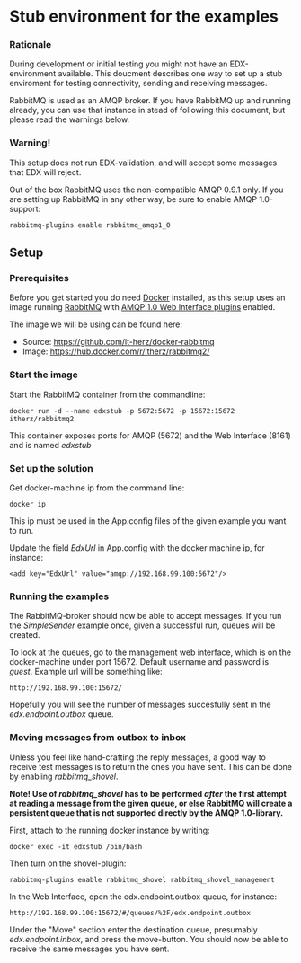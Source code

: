 # Stub environment for the examples

### Rationale
During development or initial testing you might not have an EDX-environment available. This doucment describes one way to set up a stub enviroment for testing connectivity, sending and receiving messages.

RabbitMQ is used as an AMQP broker. If you have RabbitMQ up and running already, you can use that instance in stead of following this document, but please read the warnings below.

### Warning!
This setup does not run EDX-validation, and will accept some messages that EDX will reject. 

Out of the box RabbitMQ uses the non-compatible AMQP 0.9.1 only. If you are setting up RabbitMQ in any other way, be sure to enable AMQP 1.0-support:

```
rabbitmq-plugins enable rabbitmq_amqp1_0
```

## Setup
### Prerequisites
Before you get started you do need [Docker](https://www.docker.com) installed, as this setup uses an image running [RabbitMQ](https://www.rabbitmq.com/) with [AMQP 1.0 Web Interface plugins](https://www.rabbitmq.com/plugins.html) enabled. 

The image we will be using can be found here:  
* Source: https://github.com/it-herz/docker-rabbitmq 
* Image: https://hub.docker.com/r/itherz/rabbitmq2/

### Start the image
Start the RabbitMQ container from the commandline:

```
docker run -d --name edxstub -p 5672:5672 -p 15672:15672 itherz/rabbitmq2
```
This container exposes ports for AMQP (5672) and the Web Interface (8161) and is named _edxstub_

### Set up the solution

Get docker-machine ip from the command line:
```
docker ip
```

This ip must be used in the App.config files of the given example you want to run. 

Update the field _EdxUrl_ in App.config with the docker machine ip, for instance:
```
<add key="EdxUrl" value="amqp://192.168.99.100:5672"/>
```

### Running the examples
The RabbitMQ-broker should now be able to accept messages. If you run the _SimpleSender_ example once, given a successful run, queues will be created.


To look at the queues, go to the management web interface, which is on the docker-machine under port 15672. 
Default username and password is _guest_. Example url will be something like: 

```
http://192.168.99.100:15672/
```

Hopefully you will see the number of messages succesfully sent in the _edx.endpoint.outbox_ queue.



###  Moving messages from outbox to inbox
Unless you feel like hand-crafting the reply messages, a good way to receive test messages is to return the ones you have sent. This can be done by enabling _rabbitmq_shovel_. 

__Note! Use of _rabbitmq_shovel_ has to be performed *after* the first attempt at reading a message from the given queue, or else RabbitMQ will create a persistent queue that is not supported directly by the AMQP 1.0-library.__

First, attach to the running docker instance by writing: 

```
docker exec -it edxstub /bin/bash
```

Then turn on the shovel-plugin:
```
rabbitmq-plugins enable rabbitmq_shovel rabbitmq_shovel_management
```

In the Web Interface, open the edx.endpoint.outbox queue, for instance: 
```
http://192.168.99.100:15672/#/queues/%2F/edx.endpoint.outbox
```

Under the "Move" section enter the destination queue, presumably _edx.endpoint.inbox_, and press the move-button.
You should now be able to receive the same messages you have sent.
